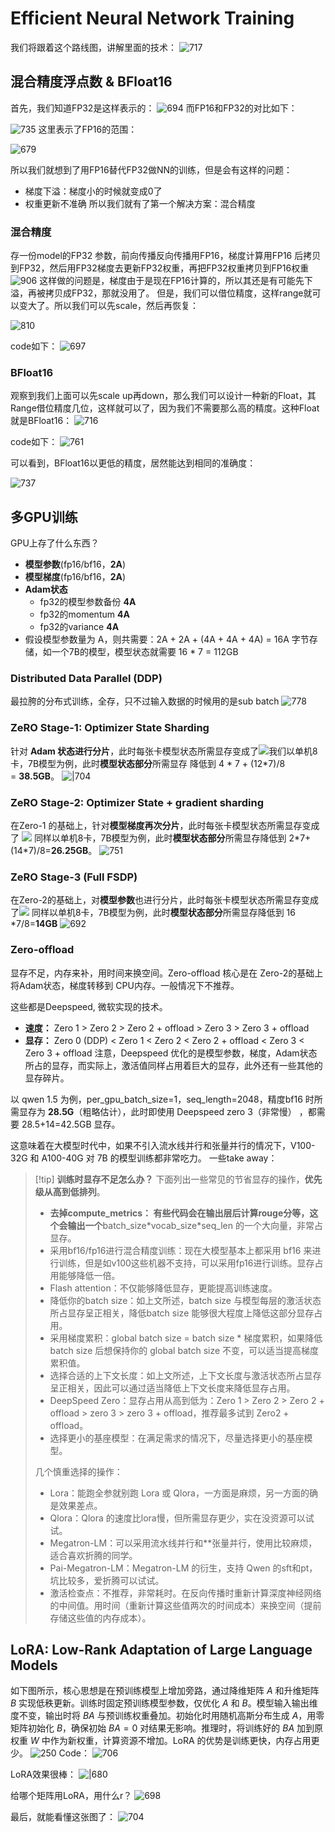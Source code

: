 # Efficient Neural Network Training
我们将跟着这个路线图，讲解里面的技术：
![717](assets/Pasted%20image%2020241202080121.webp)

## 混合精度浮点数 & BFloat16
首先，我们知道FP32是这样表示的：
![694](assets/Pasted%20image%2020241202080211.webp)
而FP16和FP32的对比如下：

![735](assets/Pasted%20image%2020241202080227.webp)
这里表示了FP16的范围：

![679](assets/Pasted%20image%2020241202080258.webp)

所以我们就想到了用FP16替代FP32做NN的训练，但是会有这样的问题：
- 梯度下溢：梯度小的时候就变成0了
- 权重更新不准确
所以我们就有了第一个解决方案：混合精度
### 混合精度
存一份model的FP32 参数，前向传播反向传播用FP16，梯度计算用FP16 后拷贝到FP32，然后用FP32梯度去更新FP32权重，再把FP32权重拷贝到FP16权重
![906](assets/Pasted%20image%2020241202080435.webp)
这样做的问题是，梯度由于是现在FP16计算的，所以其还是有可能先下溢，再被拷贝成FP32，那就没用了。
但是，我们可以借位精度，这样range就可以变大了。所以我们可以先scale，然后再恢复：

![810](assets/Pasted%20image%2020241202080743.webp)

code如下：
![697](assets/Pasted%20image%2020241202080935.webp)
### BFloat16
观察到我们上面可以先scale up再down，那么我们可以设计一种新的Float，其Range借位精度几位，这样就可以了，因为我们不需要那么高的精度。这种Float就是BFloat16：
![716](assets/Pasted%20image%2020241202080916.webp)

code如下：
![761](assets/Pasted%20image%2020241202080946.webp)

可以看到，BFloat16以更低的精度，居然能达到相同的准确度：

![737](assets/Pasted%20image%2020241202081045.webp)

## 多GPU训练
GPU上存了什么东西？
- **模型参数**(fp16/bf16，**2A**)
- **模型梯度**(fp16/bf16，**2A**)
- **Adam状态**
	- fp32的模型参数备份 **4A**
	- fp32的momentum **4A**
	- fp32的variance **4A**
- 假设模型参数量为 A，则共需要：2A + 2A + (4A + 4A + 4A) = 16A 字节存储，如一个7B的模型，模型状态就需要 16 * 7 = 112GB

### Distributed Data Parallel (DDP)
最拉胯的分布式训练，全存，只不过输入数据的时候用的是sub batch
![778](assets/Pasted%20image%2020241202081533.webp)
### ZeRO Stage-1: Optimizer State Sharding
针对 **Adam 状态进行分片**，此时每张卡模型状态所需显存变成了![](assets/ca88ba97671e8246a00d4b464e091235_MD5.webp)我们以单机8卡，7B模型为例，此时**模型状态部分**所需显存 降低到 4 * 7 + (12\*7)/8 = **38.5GB**。
![|704](assets/Pasted%20image%2020241202081636.webp)

### ZeRO Stage-2: Optimizer State + gradient sharding
在Zero-1 的基础上，针对**模型梯度再次分片**，此时每张卡模型状态所需显存变成了 ![](assets/c83615e6801368cf7e20a8628fb16393_MD5.webp) 同样以单机8卡，7B模型为例，此时**模型状态部分**所需显存降低到 2*7+(14\*7)/8=**26.25GB**。
![751](assets/Pasted%20image%2020241202081736.webp)

### ZeRO Stage-3 (Full FSDP)
在Zero-2的基础上，对**模型参数**也进行分片，此时每张卡模型状态所需显存变成了![](assets/7f54fe2c33adc63b5506a929d0206d38_MD5.webp)
同样以单机8卡，7B模型为例，此时**模型状态部分**所需显存降低到 16 \*7/8=**14GB**
![692](assets/Pasted%20image%2020241202081901.webp)
###  Zero-offload
显存不足，内存来补，用时间来换空间。Zero-offload 核心是在 Zero-2的基础上将Adam状态，梯度转移到 CPU内存。一般情况下不推荐。

这些都是Deepspeed, 微软实现的技术。
- **速度：** Zero 1 > Zero 2 > Zero 2 + offload > Zero 3 > Zero 3 + offload
- **显存：** Zero 0 (DDP) < Zero 1 < Zero 2 < Zero 2 + offload < Zero 3 < Zero 3 + offload
注意，Deepspeed 优化的是模型参数，梯度，Adam状态所占的显存，而实际上，激活值同样占用着巨大的显存，此外还有一些其他的显存碎片。

以 qwen 1.5 为例，per_gpu_batch_size=1，seq_length=2048，精度bf16 时所需显存为 **28.5G**（粗略估计），此时即使用 Deepspeed zero 3（非常慢） ，都需要 28.5+14=42.5GB 显存。

这意味着在大模型时代中，如果不引入流水线并行和张量并行的情况下，V100-32G 和 A100-40G 对 7B 的模型训练都非常吃力。
一些take away：

> [!tip] **训练时显存不足怎么办？**
> 下面列出一些常见的节省显存的操作，**优先级从高到低排列**。
> - **去掉compute_metrics： 有些代码会在输出层后计算rouge分等，这个会输出一个**batch_size\*vocab_size\*seq_len 的一个大向量，非常占显存。
> - 采用bf16/fp16进行混合精度训练：现在大模型基本上都采用 bf16 来进行训练，但是如v100这些机器不支持，可以采用fp16进行训练。显存占用能够降低一倍。
> - Flash attention：不仅能够降低显存，更能提高训练速度。
> - 降低你的batch size：如上文所述，batch size 与模型每层的激活状态所占显存呈正相关，降低batch size 能够很大程度上降低这部分显存占用。
> - 采用梯度累积：global batch size = batch size \* 梯度累积，如果降低 batch size 后想保持你的 global batch size 不变，可以适当提高梯度累积值。
> - 选择合适的上下文长度：如上文所述，上下文长度与激活状态所占显存呈正相关，因此可以通过适当降低上下文长度来降低显存占用。
> - DeepSpeed Zero：显存占用从高到低为：Zero 1 > Zero 2 > Zero 2 + offload > zero 3 > zero 3 + offload，推荐最多试到 Zero2 + offload。
> - 选择更小的基座模型：在满足需求的情况下，尽量选择更小的基座模型。
>
> 几个慎重选择的操作：
>
> - Lora：能跑全参就别跑 Lora 或 Qlora，一方面是麻烦，另一方面的确是效果差点。
> - Qlora：Qlora 的速度比lora慢，但所需显存更少，实在没资源可以试试。
> - Megatron-LM：可以采用流水线并行和**张量并行，使用比较麻烦，适合喜欢折腾的同学。
> -  Pai-Megatron-LM：Megatron-LM 的衍生，支持 Qwen 的sft和pt，坑比较多，爱折腾可以试试。
> - 激活检查点：不推荐，非常耗时。在反向传播时重新计算深度神经网络的中间值。用时间（重新计算这些值两次的时间成本）来换空间（提前存储这些值的内存成本）。

## LoRA: Low-Rank Adaptation of Large Language Models
如下图所示，核心思想是在预训练模型上增加旁路，通过降维矩阵 $A$ 和升维矩阵 $B$ 实现低秩更新。训练时固定预训练模型参数，仅优化 $A$ 和 $B$。模型输入输出维度不变，输出时将 $BA$ 与预训练权重叠加。初始化时用随机高斯分布生成 $A$，用零矩阵初始化 $B$，确保初始 $BA=0$ 对结果无影响。推理时，将训练好的 $BA$ 加到原权重 $W$ 中作为新权重，计算资源不增加。LoRA 的优势是训练更快，内存占用更少。
![250](assets/Pasted%20image%2020241202083127.webp)
Code：
![706](assets/Pasted%20image%2020241202083152.webp)

LoRA效果很棒：
![|680](assets/Pasted%20image%2020241202083224.webp)

给哪个矩阵用LoRA，用什么r？
![698](assets/Pasted%20image%2020241202083255.webp)

最后，就能看懂这张图了：
![704](assets/Pasted%20image%2020241202080121.webp)